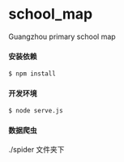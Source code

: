# school_map
Guangzhou primary school map

#### 安装依赖

```bash
$ npm install
```

#### 开发环境

```bash
$ node serve.js
```

#### 数据爬虫

./spider 文件夹下

